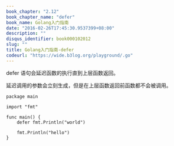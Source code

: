 ```yaml
---
book_chapter: "2.12"
book_chapter_name: "defer"
book_name: Golang入门指南
date: "2016-02-26T17:45:30.9537399+08:00"
description: ""
disqus_identifier: book000102012
slug: ""
title: Golang入门指南-defer
codeurl: "https://wide.b3log.org/playground/.go"
---
```





defer 语句会延迟函数的执行直到上层函数返回。

延迟调用的参数会立刻生成，但是在上层函数返回前函数都不会被调用。

```
package main

import "fmt"

func main() {
	defer fmt.Println("world")

	fmt.Println("hello")
}

```

